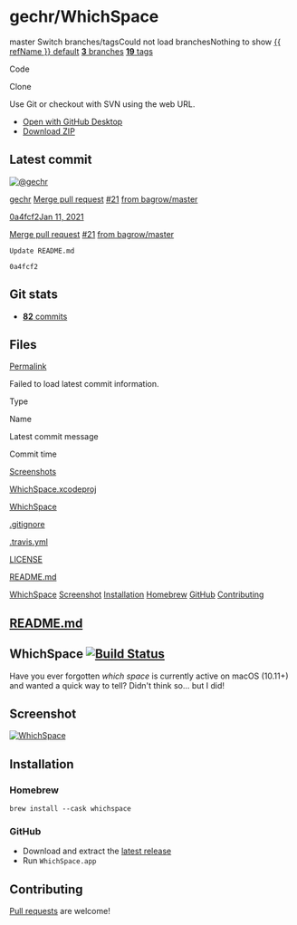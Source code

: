 # gechr/WhichSpace

master Switch branches/tagsCould not load branchesNothing to show [{{ refName }} default](https://github.com/gechr/WhichSpace/tree/{{%20urlEncodedRefName%20}}) [**3** branches](gechr-whichspace-7.md) [**19** tags](gechr-whichspace-8.md)

Code 

 Clone

 Use Git or checkout with SVN using the web URL.

*  [Open with GitHub Desktop](https://desktop.github.com/)
*  [Download ZIP](archive/refs/heads/bad-request-github.md)

## Latest commit

 [![@gechr](https://avatars.githubusercontent.com/u/7656560?s=48&v=4)](https://github.com/gechr)

[gechr](gechr-whichspace-9.md) [Merge pull request](commit/merge-pull-request-21-from-bagrow-master-0a4fcf2.md) [\#21](pull/update-readme.md-by-bagrow-pull-request-21.md) [from bagrow/master](commit/merge-pull-request-21-from-bagrow-master-0a4fcf2.md)

 [0a4fcf2](commit/merge-pull-request-21-from-bagrow-master-0a4fcf2.md)[Jan 11, 2021](commit/merge-pull-request-21-from-bagrow-master-0a4fcf2.md)

[Merge pull request](commit/merge-pull-request-21-from-bagrow-master-0a4fcf2.md) [\#21](pull/update-readme.md-by-bagrow-pull-request-21.md) [from bagrow/master](commit/merge-pull-request-21-from-bagrow-master-0a4fcf2.md)

```text
Update README.md
```

`0a4fcf2`

## Git stats

*  [ **82** commits](commits/gechr-whichspace.md)

## Files <a id="files"></a>

 [Permalink](tree/gechr-whichspace.md)

 Failed to load latest commit information.

Type

Name

Latest commit message

Commit time

[Screenshots](tree/master/gechr-whichspace.md)

[WhichSpace.xcodeproj](tree/master/gechr-whichspace-1.md)

[WhichSpace](tree/master/gechr-whichspace-2.md)

[.gitignore](blob/master/gechr-whichspace-1.md)

[.travis.yml](blob/master/gechr-whichspace-2.md)

[LICENSE](blob/master/gechr-whichspace.md)

[README.md](blob/master/gechr-whichspace-3.md)

[WhichSpace]() [Screenshot]() [Installation]() [Homebrew]() [GitHub]() [Contributing]()

##  [README.md]()

## WhichSpace [![Build Status](https://camo.githubusercontent.com/eb338dcf8daa6aabaca42dbd97ee6f0cd3583ec4ab516861483b8ef4c60322bd/68747470733a2f2f7472617669732d63692e6f72672f67656368722f576869636853706163652e7376673f6272616e63683d6d6173746572)](https://travis-ci.org/gechr/WhichSpace)

Have you ever forgotten _which space_ is currently active on macOS \(10.11+\) and wanted a quick way to tell? Didn't think so... but I did!

## Screenshot

[![WhichSpace](https://camo.githubusercontent.com/5a42786926e5a54fced297ab5a1bb161a002e594beeb4d36a68af8e44562ca7e/68747470733a2f2f7261772e6769746875622e636f6d2f67656368722f576869636853706163652f6d61737465722f53637265656e73686f74732f576869636853706163652e706e67)](https://camo.githubusercontent.com/5a42786926e5a54fced297ab5a1bb161a002e594beeb4d36a68af8e44562ca7e/68747470733a2f2f7261772e6769746875622e636f6d2f67656368722f576869636853706163652f6d61737465722f53637265656e73686f74732f576869636853706163652e706e67)

## Installation

### Homebrew

```text
brew install --cask whichspace
```

### GitHub

* Download and extract the [latest release](releases/release-0.3.2.md)
* Run `WhichSpace.app`

## Contributing

[Pull requests](gechr-whichspace-2.md) are welcome!


